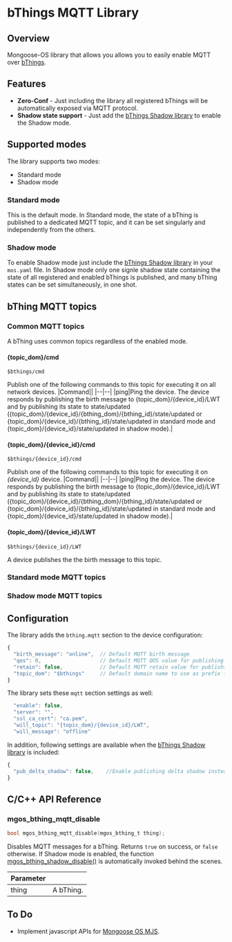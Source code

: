 # bThings MQTT Library
## Overview
Mongoose-OS library that allows you allows you to easily enable MQTT over [bThings](https://github.com/diy365-mgos/bthing).
## Features
- **Zero-Conf** - Just including the library all registered bThings will be automatically exposed via MQTT protocol.
- **Shadow state support** - Just add the [bThings Shadow library](https://github.com/diy365-mgos/bthing-shadow) to enable the Shadow mode.
## Supported modes
The library supports two modes:
- Standard mode
- Shadow mode
### Standard mode
This is the default mode. In Standard mode, the state of a bThing is published to a dedicated MQTT topic, and it can be set singularly and independently from the others.
### Shadow mode
To enable Shadow mode just include the [bThings Shadow library](https://github.com/diy365-mgos/bthing-shadow) in your `mos.yaml` file. In Shadow mode only one signle shadow state containing the state of all registered and enabled bThings is published, and many bThing states can be set simultaneously, in one shot.
## bThing MQTT topics
### Common MQTT topics
A bThing uses common topics regardless of the enabled mode.
#### {topic_dom}/cmd
```
$bthings/cmd
```
Publish one of the following commands to this topic for executing it on all network devices.
|Command||
|--|--|
|ping|Ping the device. The device responds by publishing the birth message to {topic_dom}/{device_id}/LWT and by publishing its state to state/updated ({topic_dom}/{device_id}/{bthing_dom}/{bthing_id}/state/updated or {topic_dom}/{device_id}/{bthing_id}/state/updated in standard mode and {topic_dom}/{device_id}/state/updated in shadow mode).|
#### {topic_dom}/{device_id}/cmd
```
$bthings/{device_id}/cmd
```
Publish one of the following commands to this topic for executing it on *{device_id}* device.
|Command||
|--|--|
|ping|Ping the device. The device responds by publishing the birth message to {topic_dom}/{device_id}/LWT and by publishing its state to state/updated ({topic_dom}/{device_id}/{bthing_dom}/{bthing_id}/state/updated or {topic_dom}/{device_id}/{bthing_id}/state/updated in standard mode and {topic_dom}/{device_id}/state/updated in shadow mode).|
#### {topic_dom}/{device_id}/LWT
```
$bthings/{device_id}/LWT
```
A device publishes the the birth message to this topic.
### Standard mode MQTT topics
### Shadow mode MQTT topics
## Configuration
The library adds the `bthing.mqtt` section to the device configuration:
```javascript
{
  "birth_message": "online",  // Default MQTT birth message
  "qos": 0,                   // Default MQTT QOS value for publishing messages
  "retain": false,            // Default MQTT retain value for publishing messages
  "topic_dom": "$bthings"     // Default domain name to use as prefix in topic's path"
}
```
The library sets these `mqtt` section settings as well:
```javascript
  "enable": false,
  "server": "",
  "ssl_ca_cert": "ca.pem",
  "will_topic": "{topic_dom}/{device_id}/LWT",
  "will_message": "offline"
```
In addition, following settings are available when the [bThings Shadow library](https://github.com/diy365-mgos/bthing-shadow) is included:
```javascript
{
  "pub_delta_shadow": false,    //Enable publishing delta shadow instead of the full one
}
```
## C/C++ API Reference
### mgos_bthing_mqtt_disable
```c
bool mgos_bthing_mqtt_disable(mgos_bthing_t thing);
```
Disables MQTT messages for a bThing. Returns `true` on success, or `false` otherwise. If Shadow mode is enabled, the function [mgos_bthing_shadow_disable()](https://github.com/diy365-mgos/bthing-shadow#mgos_bthing_shadow_disable) is automatically invoked behind the scenes.

|Parameter||
|--|--| 
|thing|A bThing.|
## To Do
- Implement javascript APIs for [Mongoose OS MJS](https://github.com/mongoose-os-libs/mjs).
